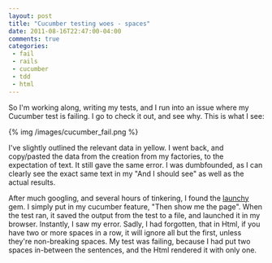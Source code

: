 ```yaml
---
layout: post
title: "Cucumber testing woes - spaces"
date: 2011-08-16T22:47:00-04:00
comments: true
categories:
 - fail
 - rails
 - cucumber
 - tdd
 - html
---
```


So I'm working along, writing my tests, and I run into an issue where my Cucumber test is failing. I go to check it out, and see why. This is what I see:

{% img /images/cucumber_fail.png %}

<!-- more -->

I've slightly outlined the relevant data in yellow. I went back, and copy/pasted the data from the creation from my factories, to the expectation of text. It still gave the same error. I was dumbfounded, as I can clearly see the exact same text in my "And I should see" as well as the actual results.

After much googling, and several hours of tinkering, I found the [launchy](http://rubygems.org/gems/launchy) gem. I simply put in my cucumber feature, "Then show me the page". When the test ran, it saved the output from the test to a file, and launched it in my browser. Instantly, I saw my error. Sadly, I had forgotten, that in Html, if you have two or more spaces in a row, it will ignore all but the first, unless they're non-breaking spaces. My test was failing, because I had put two spaces in-between the sentences, and the Html rendered it with only one.
